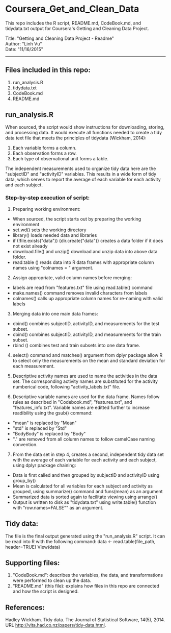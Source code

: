 # Coursera_Get_and_Clean_Data
This repo includes the R script, README.md, CodeBook.md, and tidydata.txt output for Coursera's Getting and Cleaning Data Project. <br> 

Title: "Getting and Cleaning Data Project - Readme"<br>
Author: "Linh Vu"<br>
Date: "11/16/2015"<br>

---
## Files included in this repo:
1. run_analysis.R
2. tidydata.txt
3. CodeBook.md
4. README.md

## run_analysis.R
When sourced, the script would show instructions for downloading, storing, and processing data. It would execute all functions needed to create a tidy data text file that meets the principles of tidydata (Wickham, 2014):

1. Each variable forms a column.<br>
2. Each observation forms a row.<br>
3. Each type of observational unit forms a table.<br>

The independent measurements used to organize tidy data here are the "subjectID" and "activityID" variables. This results in a wide form of tidy data, which serves to report the average of each variable for each activity and each subject.

### Step-by-step execution of script:

1. Preparing working environment:
 -  When sourced, the script starts out by preparing the working environment
 -  set.wd() sets the working directory
 -  library() loads needed data and libraries
 -  if (!file.exists("data")) {dir.create("data")} creates a data folder if it does not exist already
 -  download.file() and unzip() download and unzip data into above data folder. 
 -  read.table () reads data into R data frames with appropriate column names using "colnames = " argument.<br>

2. Assign appropriate, valid column names before merging:
 -  labels are read from "features.txt" file using read.table() command
 -  make.names() command removes invalid characters from labels
 -  colnames() calls up appropriate column names for re-naming with valid labels

3. Merging data into one main data frames:
 - cbind() combines subjectID, activityID, and measurements for the test subset.
 - cbind() combines subjectID, activityID, and measurements for the train subset.
 - rbind () combines test and train subsets into one data frame.

4. select() command and matches() argument from dplyr package allow R to select only the measurements on the mean and standard deviation for each measurement.

5. Descriptive activity names are used to name the activities in the data set. The corresponding activity names are substituted for the activity numberical code, following "activity_labels.txt" file.

6. Descriptive variable names are used for the data frame. Names follow rules as described in "Codebook.md", "features.txt", and "features_info.txt". Variable names are editted further to increase readibility using the gsub() command:
 - "mean" is replaced by "Mean"
 - "std" is replaced by "Std"
 - "BodyBody" is replaced by "Body"
 - "." are removed from all column names to follow camelCase naming convention.

7. From the data set in step 4, creates a second, independent tidy data set with the average of each variable for each activity and each subject, using dplyr package chaining: 
 - Data is first called and then grouped by subjectID and activityID using group_by()
 - Mean is calculated for all variables for each subject and activity as grouped, using summarize() command and funs(mean) as an argument
 - Summarized data is sorted again to facilitate viewing using arrange()
 - Output is written to disk as "tidydata.txt" using write.table() function with "row.names=FALSE"" as an argument.
 
## Tidy data:
The file is the final output generated using the "run_analysis.R" script. 
It can be read into R with the following command:
        data <- read.table(file_path, header=TRUE)
        View(data)
        

## Supporting files:
1. "CodeBook.md": describes the variables, the data, and  transformations were performed to clean up the data.
2. "README.md" (this file): explains how files in this repo are connected and how the script is designed.


## References:
Hadley Wickham. Tidy data. The Journal of Statistical Software, 14(5), 2014. URL http://vita.had.co.nz/papers/tidy-data.html.
